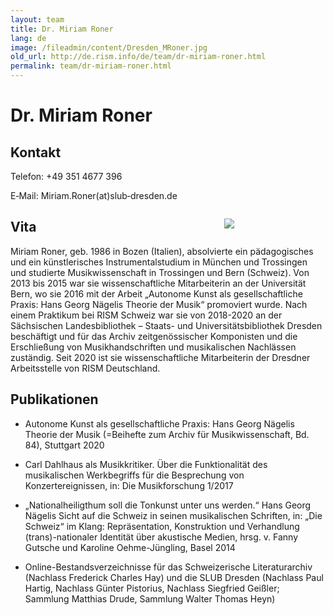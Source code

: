 ```yaml
---
layout: team
title: Dr. Miriam Roner
lang: de
image: /fileadmin/content/Dresden_MRoner.jpg
old_url: http://de.rism.info/de/team/dr-miriam-roner.html
permalink: team/dr-miriam-roner.html
---
```



# Dr. Miriam Roner

## Kontakt

Telefon: +49 351 4677 396

E‑Mail: Miriam.Roner(at)slub‑dresden.de


<div style="float: right; width: 40%">
   <figure class="figure">
      <div class="float-left">
         <img src="/images/old/fileadmin/Dresden_MRoner.jpg">
      </div>
   </figure>
</div>



## Vita

Miriam Roner, geb. 1986 in Bozen (Italien), absolvierte ein pädagogisches und ein künstlerisches Instrumentalstudium in München und Trossingen und studierte Musikwissenschaft in Trossingen und Bern (Schweiz). Von 2013 bis 2015 war sie wissenschaftliche Mitarbeiterin an der Universität Bern, wo sie 2016 mit der Arbeit „Autonome Kunst als gesellschaftliche Praxis: Hans Georg Nägelis Theorie der Musik“ promoviert wurde. Nach einem Praktikum bei RISM Schweiz war sie von 2018-2020 an der Sächsischen Landesbibliothek – Staats- und Universitätsbibliothek Dresden beschäftigt und für das Archiv zeitgenössischer Komponisten und die Erschließung von Musikhandschriften und musikalischen Nachlässen zuständig. Seit 2020 ist sie wissenschaftliche Mitarbeiterin der Dresdner Arbeitsstelle von RISM Deutschland.

## Publikationen

- Autonome Kunst als gesellschaftliche Praxis: Hans Georg Nägelis Theorie der Musik (=Beihefte zum Archiv für Musikwissenschaft, Bd. 84), Stuttgart 2020

- Carl Dahlhaus als Musikkritiker. Über die Funktionalität des musikalischen Werkbegriffs für die Besprechung von Konzertereignissen, in: Die Musikforschung 1/2017

- „Nationalheiligthum soll die Tonkunst unter uns werden.“ Hans Georg Nägelis Sicht auf die Schweiz in seinen musikalischen Schriften, in: „Die Schweiz“ im Klang: Repräsentation, Konstruktion und Verhandlung (trans)-nationaler Identität über akustische Medien, hrsg. v. Fanny Gutsche und Karoline Oehme-Jüngling, Basel 2014

- Online-Bestandsverzeichnisse für das Schweizerische Literaturarchiv (Nachlass Frederick Charles Hay) und die SLUB Dresden (Nachlass Paul Hartig, Nachlass Günter Pistorius, Nachlass Siegfried Geißler; Sammlung Matthias Drude, Sammlung Walter Thomas Heyn)




